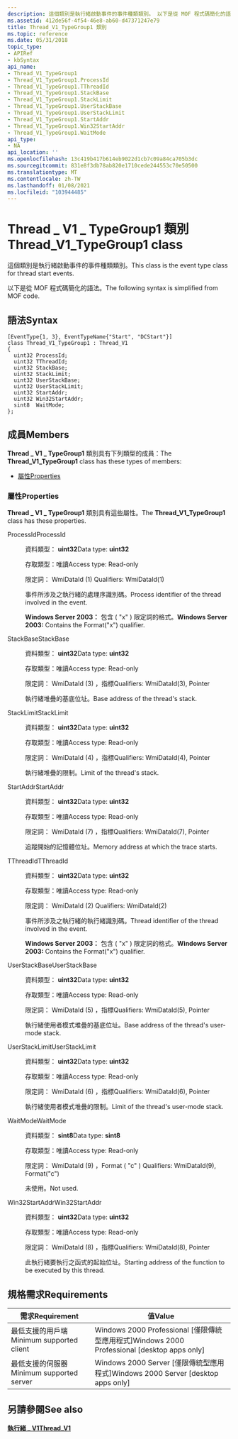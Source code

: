 ```yaml
---
description: 這個類別是執行緒啟動事件的事件種類類別。 以下是從 MOF 程式碼簡化的語法。
ms.assetid: 412de56f-4f54-46e8-ab60-d47371247e79
title: Thread_V1_TypeGroup1 類別
ms.topic: reference
ms.date: 05/31/2018
topic_type:
- APIRef
- kbSyntax
api_name:
- Thread_V1_TypeGroup1
- Thread_V1_TypeGroup1.ProcessId
- Thread_V1_TypeGroup1.TThreadId
- Thread_V1_TypeGroup1.StackBase
- Thread_V1_TypeGroup1.StackLimit
- Thread_V1_TypeGroup1.UserStackBase
- Thread_V1_TypeGroup1.UserStackLimit
- Thread_V1_TypeGroup1.StartAddr
- Thread_V1_TypeGroup1.Win32StartAddr
- Thread_V1_TypeGroup1.WaitMode
api_type:
- NA
api_location: ''
ms.openlocfilehash: 13c419b417b614eb9022d1cb7c09a84ca705b3dc
ms.sourcegitcommit: 831e8f3db78ab820e1710cede244553c70e50500
ms.translationtype: MT
ms.contentlocale: zh-TW
ms.lasthandoff: 01/08/2021
ms.locfileid: "103944485"
---
```

# <a name="thread_v1_typegroup1-class"></a><span data-ttu-id="6e6a8-104">Thread \_ V1 \_ TypeGroup1 類別</span><span class="sxs-lookup"><span data-stu-id="6e6a8-104">Thread\_V1\_TypeGroup1 class</span></span>

<span data-ttu-id="6e6a8-105">這個類別是執行緒啟動事件的事件種類類別。</span><span class="sxs-lookup"><span data-stu-id="6e6a8-105">This class is the event type class for thread start events.</span></span>

<span data-ttu-id="6e6a8-106">以下是從 MOF 程式碼簡化的語法。</span><span class="sxs-lookup"><span data-stu-id="6e6a8-106">The following syntax is simplified from MOF code.</span></span>

## <a name="syntax"></a><span data-ttu-id="6e6a8-107">語法</span><span class="sxs-lookup"><span data-stu-id="6e6a8-107">Syntax</span></span>

``` syntax
[EventType{1, 3}, EventTypeName{"Start", "DCStart"}]
class Thread_V1_TypeGroup1 : Thread_V1
{
  uint32 ProcessId;
  uint32 TThreadId;
  uint32 StackBase;
  uint32 StackLimit;
  uint32 UserStackBase;
  uint32 UserStackLimit;
  uint32 StartAddr;
  uint32 Win32StartAddr;
  sint8  WaitMode;
};
```

## <a name="members"></a><span data-ttu-id="6e6a8-108">成員</span><span class="sxs-lookup"><span data-stu-id="6e6a8-108">Members</span></span>

<span data-ttu-id="6e6a8-109">**Thread \_ V1 \_ TypeGroup1** 類別具有下列類型的成員：</span><span class="sxs-lookup"><span data-stu-id="6e6a8-109">The **Thread\_V1\_TypeGroup1** class has these types of members:</span></span>

-   [<span data-ttu-id="6e6a8-110">屬性</span><span class="sxs-lookup"><span data-stu-id="6e6a8-110">Properties</span></span>](#properties)

### <a name="properties"></a><span data-ttu-id="6e6a8-111">屬性</span><span class="sxs-lookup"><span data-stu-id="6e6a8-111">Properties</span></span>

<span data-ttu-id="6e6a8-112">**Thread \_ V1 \_ TypeGroup1** 類別具有這些屬性。</span><span class="sxs-lookup"><span data-stu-id="6e6a8-112">The **Thread\_V1\_TypeGroup1** class has these properties.</span></span>

<dl> <dt>

<span data-ttu-id="6e6a8-113">ProcessId</span><span class="sxs-lookup"><span data-stu-id="6e6a8-113">ProcessId</span></span>
</dt> <dd> <dl> <dt>

<span data-ttu-id="6e6a8-114">資料類型： **uint32**</span><span class="sxs-lookup"><span data-stu-id="6e6a8-114">Data type: **uint32**</span></span>
</dt> <dt>

<span data-ttu-id="6e6a8-115">存取類型：唯讀</span><span class="sxs-lookup"><span data-stu-id="6e6a8-115">Access type: Read-only</span></span>
</dt> <dt>

<span data-ttu-id="6e6a8-116">限定詞： WmiDataId (1) </span><span class="sxs-lookup"><span data-stu-id="6e6a8-116">Qualifiers: WmiDataId(1)</span></span>
</dt> </dl>

<span data-ttu-id="6e6a8-117">事件所涉及之執行緒的處理序識別碼。</span><span class="sxs-lookup"><span data-stu-id="6e6a8-117">Process identifier of the thread involved in the event.</span></span>

<span data-ttu-id="6e6a8-118">**Windows Server 2003：** 包含 ( "x" ) 限定詞的格式。</span><span class="sxs-lookup"><span data-stu-id="6e6a8-118">**Windows Server 2003:** Contains the Format("x") qualifier.</span></span>

</dd> <dt>

<span data-ttu-id="6e6a8-119">StackBase</span><span class="sxs-lookup"><span data-stu-id="6e6a8-119">StackBase</span></span>
</dt> <dd> <dl> <dt>

<span data-ttu-id="6e6a8-120">資料類型： **uint32**</span><span class="sxs-lookup"><span data-stu-id="6e6a8-120">Data type: **uint32**</span></span>
</dt> <dt>

<span data-ttu-id="6e6a8-121">存取類型：唯讀</span><span class="sxs-lookup"><span data-stu-id="6e6a8-121">Access type: Read-only</span></span>
</dt> <dt>

<span data-ttu-id="6e6a8-122">限定詞： WmiDataId (3) ，指標</span><span class="sxs-lookup"><span data-stu-id="6e6a8-122">Qualifiers: WmiDataId(3), Pointer</span></span>
</dt> </dl>

<span data-ttu-id="6e6a8-123">執行緒堆疊的基底位址。</span><span class="sxs-lookup"><span data-stu-id="6e6a8-123">Base address of the thread's stack.</span></span>

</dd> <dt>

<span data-ttu-id="6e6a8-124">StackLimit</span><span class="sxs-lookup"><span data-stu-id="6e6a8-124">StackLimit</span></span>
</dt> <dd> <dl> <dt>

<span data-ttu-id="6e6a8-125">資料類型： **uint32**</span><span class="sxs-lookup"><span data-stu-id="6e6a8-125">Data type: **uint32**</span></span>
</dt> <dt>

<span data-ttu-id="6e6a8-126">存取類型：唯讀</span><span class="sxs-lookup"><span data-stu-id="6e6a8-126">Access type: Read-only</span></span>
</dt> <dt>

<span data-ttu-id="6e6a8-127">限定詞： WmiDataId (4) ，指標</span><span class="sxs-lookup"><span data-stu-id="6e6a8-127">Qualifiers: WmiDataId(4), Pointer</span></span>
</dt> </dl>

<span data-ttu-id="6e6a8-128">執行緒堆疊的限制。</span><span class="sxs-lookup"><span data-stu-id="6e6a8-128">Limit of the thread's stack.</span></span>

</dd> <dt>

<span data-ttu-id="6e6a8-129">StartAddr</span><span class="sxs-lookup"><span data-stu-id="6e6a8-129">StartAddr</span></span>
</dt> <dd> <dl> <dt>

<span data-ttu-id="6e6a8-130">資料類型： **uint32**</span><span class="sxs-lookup"><span data-stu-id="6e6a8-130">Data type: **uint32**</span></span>
</dt> <dt>

<span data-ttu-id="6e6a8-131">存取類型：唯讀</span><span class="sxs-lookup"><span data-stu-id="6e6a8-131">Access type: Read-only</span></span>
</dt> <dt>

<span data-ttu-id="6e6a8-132">限定詞： WmiDataId (7) ，指標</span><span class="sxs-lookup"><span data-stu-id="6e6a8-132">Qualifiers: WmiDataId(7), Pointer</span></span>
</dt> </dl>

<span data-ttu-id="6e6a8-133">追蹤開始的記憶體位址。</span><span class="sxs-lookup"><span data-stu-id="6e6a8-133">Memory address at which the trace starts.</span></span>

</dd> <dt>

<span data-ttu-id="6e6a8-134">TThreadId</span><span class="sxs-lookup"><span data-stu-id="6e6a8-134">TThreadId</span></span>
</dt> <dd> <dl> <dt>

<span data-ttu-id="6e6a8-135">資料類型： **uint32**</span><span class="sxs-lookup"><span data-stu-id="6e6a8-135">Data type: **uint32**</span></span>
</dt> <dt>

<span data-ttu-id="6e6a8-136">存取類型：唯讀</span><span class="sxs-lookup"><span data-stu-id="6e6a8-136">Access type: Read-only</span></span>
</dt> <dt>

<span data-ttu-id="6e6a8-137">限定詞： WmiDataId (2) </span><span class="sxs-lookup"><span data-stu-id="6e6a8-137">Qualifiers: WmiDataId(2)</span></span>
</dt> </dl>

<span data-ttu-id="6e6a8-138">事件所涉及之執行緒的執行緒識別碼。</span><span class="sxs-lookup"><span data-stu-id="6e6a8-138">Thread identifier of the thread involved in the event.</span></span>

<span data-ttu-id="6e6a8-139">**Windows Server 2003：** 包含 ( "x" ) 限定詞的格式。</span><span class="sxs-lookup"><span data-stu-id="6e6a8-139">**Windows Server 2003:** Contains the Format("x") qualifier.</span></span>

</dd> <dt>

<span data-ttu-id="6e6a8-140">UserStackBase</span><span class="sxs-lookup"><span data-stu-id="6e6a8-140">UserStackBase</span></span>
</dt> <dd> <dl> <dt>

<span data-ttu-id="6e6a8-141">資料類型： **uint32**</span><span class="sxs-lookup"><span data-stu-id="6e6a8-141">Data type: **uint32**</span></span>
</dt> <dt>

<span data-ttu-id="6e6a8-142">存取類型：唯讀</span><span class="sxs-lookup"><span data-stu-id="6e6a8-142">Access type: Read-only</span></span>
</dt> <dt>

<span data-ttu-id="6e6a8-143">限定詞： WmiDataId (5) ，指標</span><span class="sxs-lookup"><span data-stu-id="6e6a8-143">Qualifiers: WmiDataId(5), Pointer</span></span>
</dt> </dl>

<span data-ttu-id="6e6a8-144">執行緒使用者模式堆疊的基底位址。</span><span class="sxs-lookup"><span data-stu-id="6e6a8-144">Base address of the thread's user-mode stack.</span></span>

</dd> <dt>

<span data-ttu-id="6e6a8-145">UserStackLimit</span><span class="sxs-lookup"><span data-stu-id="6e6a8-145">UserStackLimit</span></span>
</dt> <dd> <dl> <dt>

<span data-ttu-id="6e6a8-146">資料類型： **uint32**</span><span class="sxs-lookup"><span data-stu-id="6e6a8-146">Data type: **uint32**</span></span>
</dt> <dt>

<span data-ttu-id="6e6a8-147">存取類型：唯讀</span><span class="sxs-lookup"><span data-stu-id="6e6a8-147">Access type: Read-only</span></span>
</dt> <dt>

<span data-ttu-id="6e6a8-148">限定詞： WmiDataId (6) ，指標</span><span class="sxs-lookup"><span data-stu-id="6e6a8-148">Qualifiers: WmiDataId(6), Pointer</span></span>
</dt> </dl>

<span data-ttu-id="6e6a8-149">執行緒使用者模式堆疊的限制。</span><span class="sxs-lookup"><span data-stu-id="6e6a8-149">Limit of the thread's user-mode stack.</span></span>

</dd> <dt>

<span data-ttu-id="6e6a8-150">WaitMode</span><span class="sxs-lookup"><span data-stu-id="6e6a8-150">WaitMode</span></span>
</dt> <dd> <dl> <dt>

<span data-ttu-id="6e6a8-151">資料類型： **sint8**</span><span class="sxs-lookup"><span data-stu-id="6e6a8-151">Data type: **sint8**</span></span>
</dt> <dt>

<span data-ttu-id="6e6a8-152">存取類型：唯讀</span><span class="sxs-lookup"><span data-stu-id="6e6a8-152">Access type: Read-only</span></span>
</dt> <dt>

<span data-ttu-id="6e6a8-153">限定詞： WmiDataId (9) ，Format ( "c" ) </span><span class="sxs-lookup"><span data-stu-id="6e6a8-153">Qualifiers: WmiDataId(9), Format("c")</span></span>
</dt> </dl>

<span data-ttu-id="6e6a8-154">未使用。</span><span class="sxs-lookup"><span data-stu-id="6e6a8-154">Not used.</span></span>

</dd> <dt>

<span data-ttu-id="6e6a8-155">Win32StartAddr</span><span class="sxs-lookup"><span data-stu-id="6e6a8-155">Win32StartAddr</span></span>
</dt> <dd> <dl> <dt>

<span data-ttu-id="6e6a8-156">資料類型： **uint32**</span><span class="sxs-lookup"><span data-stu-id="6e6a8-156">Data type: **uint32**</span></span>
</dt> <dt>

<span data-ttu-id="6e6a8-157">存取類型：唯讀</span><span class="sxs-lookup"><span data-stu-id="6e6a8-157">Access type: Read-only</span></span>
</dt> <dt>

<span data-ttu-id="6e6a8-158">限定詞： WmiDataId (8) ，指標</span><span class="sxs-lookup"><span data-stu-id="6e6a8-158">Qualifiers: WmiDataId(8), Pointer</span></span>
</dt> </dl>

<span data-ttu-id="6e6a8-159">此執行緒要執行之函式的起始位址。</span><span class="sxs-lookup"><span data-stu-id="6e6a8-159">Starting address of the function to be executed by this thread.</span></span>

</dd> </dl>

## <a name="requirements"></a><span data-ttu-id="6e6a8-160">規格需求</span><span class="sxs-lookup"><span data-stu-id="6e6a8-160">Requirements</span></span>



| <span data-ttu-id="6e6a8-161">需求</span><span class="sxs-lookup"><span data-stu-id="6e6a8-161">Requirement</span></span> | <span data-ttu-id="6e6a8-162">值</span><span class="sxs-lookup"><span data-stu-id="6e6a8-162">Value</span></span> |
|-------------------------------------|------------------------------------------------------------|
| <span data-ttu-id="6e6a8-163">最低支援的用戶端</span><span class="sxs-lookup"><span data-stu-id="6e6a8-163">Minimum supported client</span></span><br/> | <span data-ttu-id="6e6a8-164">Windows 2000 Professional \[僅限傳統型應用程式\]</span><span class="sxs-lookup"><span data-stu-id="6e6a8-164">Windows 2000 Professional \[desktop apps only\]</span></span><br/> |
| <span data-ttu-id="6e6a8-165">最低支援的伺服器</span><span class="sxs-lookup"><span data-stu-id="6e6a8-165">Minimum supported server</span></span><br/> | <span data-ttu-id="6e6a8-166">Windows 2000 Server \[僅限傳統型應用程式\]</span><span class="sxs-lookup"><span data-stu-id="6e6a8-166">Windows 2000 Server \[desktop apps only\]</span></span><br/>       |



## <a name="see-also"></a><span data-ttu-id="6e6a8-167">另請參閱</span><span class="sxs-lookup"><span data-stu-id="6e6a8-167">See also</span></span>

<dl> <dt>

[<span data-ttu-id="6e6a8-168">**執行緒 \_ V1**</span><span class="sxs-lookup"><span data-stu-id="6e6a8-168">**Thread\_V1**</span></span>](thread-v1.md)
</dt> </dl>

 

 




